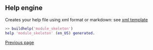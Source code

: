 ## Help engine

Creates your help file using xml format or markdown:
see [xml template](https://github.com/Nelson-numerical-software/nelson/blob/master/module_skeleton/help/en_US/xml/nelson_sum.xml)

```matlab
>> buildhelp('module_skeleton')
help 'module_skeleton' (en_US) generated.
```

[Previous page](FEATURES.md)
